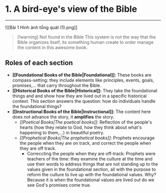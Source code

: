 # 1. A bird-eye's view of the Bible
---
![[Bài 1 Hình ảnh tổng quát (1).png]]

> [!warning] Not found in the Bible
> This system is not the way that the Bible organizes itself, its something human create to order manage the content in this awesome book.

## Roles of each section
- **[[Foundational Books of the Bible|Foundational]]:** These books are compass-setting: they include elements like principles, events, goals, promises,... that carry throughout the Bible.
- **[[Historical Books of the Bible|Historical]]:** They take the foundational things and and show how they are lived out in a specific historical context. This section answers the question: how do individuals handle the foundational things?
- **[[Instructional Books of the Bible|Instructional]]:** The content here does not advance the story, it **amplifies** the story.
	- *[[Poetical Books|The poetical books]]*: Reflection of the people's hearts (how they relate to God, how they think about what's happening to them,...) in beautiful poetry.
	- *[[Prophetical Books|The prophetical books]]:* Prophets encourage the people when they are on track, and correct the people when they are off track.
		- Correccting the people when they are off-track: Prophets were teachers of the time: they examine the culture at the time and use their words to address things that are not standing up to the values given in the foundational section, all with the purpose to reform the culture to live up with the foundational values. Why? Because it is when the foundational values are lived out do we see God's promises come true.